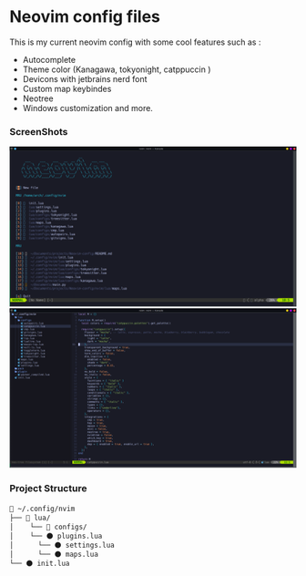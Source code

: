 # Neovim config files
This is my current neovim config with some cool features such as :
 - Autocomplete
 - Theme color (Kanagawa, tokyonight, catppuccin )
 - Devicons with jetbrains nerd font
 - Custom map keybindes 
 - Neotree
 - Windows customization and more.

### ScreenShots
![Image Alt Text](https://github.com/Aliiiiii404/Neovim-config/blob/main/screenshots/neovim-alpha.png)
![Image Alt Text](https://github.com/Aliiiiii404/Neovim-config/blob/main/screenshots/neovim-screen.png)

### Project Structure
```plaintext
📂 ~/.config/nvim
├── 📂 lua/
│	 └── 📂 configs/
│    └── 🌑 plugins.lua   
│	   └── 🌑 settings.lua
│	   └── 🌑 maps.lua
└── 🌑 init.lua
```
